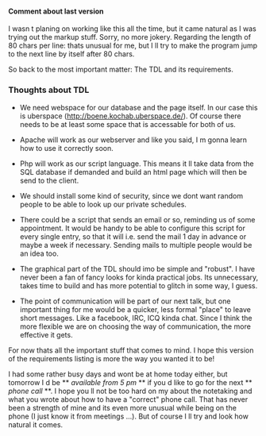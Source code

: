 #### Comment about last version

I wasn t planing on working like this all the time, but it came natural as 
I was trying out the markup stuff. Sorry, no more jokery.
Regarding the length of 80 chars per line: thats unusual for me, but I ll
try to make the program jump to the next line by itself after 80 chars.

So back to the most important matter: The TDL and its requirements.

### **Thoughts about TDL**

- We need webspace for our database and the page itself. In our case this
  is uberspace (http://boene.kochab.uberspace.de/). Of course there needs to
  be at least some space that is accessable for both of us.

- Apache will work as our webserver and like you said, I m gonna learn how to
  use it correctly soon.

- Php will work as our script language. This means it ll take data from the 
  SQL database if demanded and build an html page which will then be send to 
  the client.

- We should install some kind of security, since we dont want random people to
  be able to look up our private schedules.

- There could be a script that sends an email or so, reminding us of some 
  appointment. It would be handy to be able to configure this script for every
  single entry, so that it will i.e. send the mail 1 day in advance or maybe 
  a week if necessary. Sending mails to multiple people would be an idea too.

- The graphical part of the TDL should imo be simple and "robust". I have never
  been a fan of fancy looks for kinda practical jobs. Its unnecessary, takes 
  time to build and has more potential to glitch in some way, I guess.

- The point of communication will be part of our next talk, but one important
  thing for me would be a quicker, less formal "place" to leave short messages.
  Like a facebook, IRC, ICQ kinda chat. Since I think the more flexible we are
  on choosing the way of communication, the more effective it gets.

For now thats all the important stuff that comes to mind. I hope this version 
of the requirements listing is more the way you wanted it to be!

I had some rather busy days and wont be at home today either, but tomorrow I d
be ** *available from 5 pm* ** if you d like to go for the next ** *phone call* **. I hope
you ll not be too hard on my about the notetaking and what you wrote about how
to have a "correct" phone call. That has never been a strength of mine and its
even more unusual while being on the phone (I just know it from meetings ...).
But of course I ll try and look how natural it comes.
  

